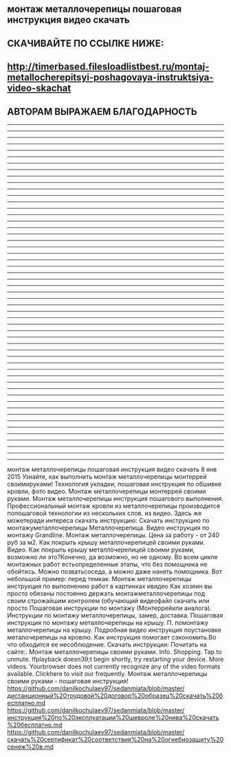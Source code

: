 монтаж металлочерепицы пошаговая инструкция видео скачать
--------------------------------------------------
СКАЧИВАЙТЕ ПО ССЫЛКЕ НИЖЕ:
--------------------------------------------------
http://timerbased.filesloadlistbest.ru/montaj-metallocherepitsyi-poshagovaya-instruktsiya-video-skachat
--------------------------------------------------
АВТОРАМ ВЫРАЖАЕМ БЛАГОДАРНОСТЬ
--------------------------------------------------
--------------------------------------------------
--------------------------------------------------
--------------------------------------------------
--------------------------------------------------
--------------------------------------------------
--------------------------------------------------
--------------------------------------------------
--------------------------------------------------
--------------------------------------------------
--------------------------------------------------
--------------------------------------------------
--------------------------------------------------
--------------------------------------------------
--------------------------------------------------
--------------------------------------------------
--------------------------------------------------
--------------------------------------------------
--------------------------------------------------
--------------------------------------------------
--------------------------------------------------
--------------------------------------------------
--------------------------------------------------
--------------------------------------------------
--------------------------------------------------
--------------------------------------------------
--------------------------------------------------
--------------------------------------------------
--------------------------------------------------
--------------------------------------------------
--------------------------------------------------
--------------------------------------------------
--------------------------------------------------
--------------------------------------------------
--------------------------------------------------
--------------------------------------------------
--------------------------------------------------
--------------------------------------------------
--------------------------------------------------
--------------------------------------------------
--------------------------------------------------
--------------------------------------------------
--------------------------------------------------
--------------------------------------------------
--------------------------------------------------
--------------------------------------------------
--------------------------------------------------
--------------------------------------------------
--------------------------------------------------
--------------------------------------------------
--------------------------------------------------
--------------------------------------------------
--------------------------------------------------
--------------------------------------------------
монтаж металлочерепицы пошаговая инструкция видео скачать 8 янв 2015  Узнайте, как выполнить монтаж металлочерепицы монтеррей своимируками! Технология укладки, пошаговая инструкция по обшивке кровли, фото видео. Монтаж металлочерепицы монтеррей своими руками. Монтаж металлочерепицы  инструкция пошагового выполнения. Профессиональный монтаж кровли из металлочерепицы производится попошаговой технологии из нескольких слов.  из видео. Здесь же можетеради интереса скачать инструкцию: Скачать инструкцию по монтажуметаллочерепицы  Металлочерепица. Видео инструкция по монтажу Grandline. Монтаж металлочерепицы. Цена за работу - от 240 руб за м2. Как покрыть крышу металлочерепицей своими руками. Видео. Как покрыть крышу металлочерепицей своими руками, возможно ли это?Конечно, да  возможно, но не одному. Во всем цикле монтажных работ естьопределенные этапы, что без помощника не обойтись. Можно позватьсоседа, а можно даже нанять помощника. Вот небольшой пример: перед темкак. Монтаж металлочерепицы  инструкция по выполнению работ в картинках ивидео  Как хозяин вы просто обязаны постоянно держать монтажметаллочерепицы под своим строжайшим контролем (обучающий видеофайл скачать или просто  Пошаговая инструкции по монтажу (Монтеррейили аналога). Инструкции по монтажу металлочерепицы, замер, доставка. Пошаговая инструкция по монтажу металлочерепицы на крышу. П.  помонтажу металлочерепицы на крышу. Подробная видео инструкция поустановке металочерепицы на кровлю. Как инструкция помогает сэкономить.Во что обходится ее несоблюдение. Скачать инструкции: Почитать на сайте:. Монтаж металлочерепицы своими руками. Info. Shopping. Tap to unmute. Ifplayback doesn39;t begin shortly, try restarting your device. More videos. Yourbrowser does not currently recognize any of the video formats available. Clickhere to visit our frequently. Монтаж металлочерепицы своими руками - пошаговая инструкция!
https://github.com/danilkochulaev97/sedanmiata/blob/master/дистанционный%20трудовой%20договор%20образец%20скачать%20бесплатно.md
https://github.com/danilkochulaev97/sedanmiata/blob/master/инструкция%20по%20эксплуатации%20шевроле%20нива%20скачать%20бесплатно.md
https://github.com/danilkochulaev97/sedanmiata/blob/master/скачать%20сертификат%20соответствия%20на%20огнебиозащиту%20сенеж%20в.md